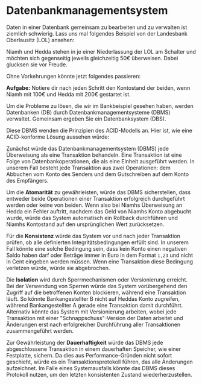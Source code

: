# Datenbankmanagementsystem

Daten in einer Datenbank gemeinsam zu bearbeiten und zu verwalten ist ziemlich schwierig. Lass uns mal folgendes Beispiel von der Landesbank Oberlausitz (LOL) ansehen:

Niamh und Hedda stehen in je einer Niederlassung der LOL am Schalter und möchten sich gegenseitig jeweils gleichzeitig 50€ überweisen. Dabei glucksen sie vor Freude.

Ohne Vorkehrungen könnte jetzt folgendes passieren:

**Aufgabe:** Notiere dir nach jeden Schritt den Kontostand der beiden, wenn Niamh mit 100€ und Hedda mit 200€ gestartet ist.

Um die Probleme zu lösen, die wir im Bankbeispiel gesehen haben, werden Datenbanken (DB) durch Datenbankmanagementsysteme (DBMS) verwaltet. Gemeinsam ergeben Sie ein Datenbanksystem (DBS).

Diese DBMS wenden die Prinzipien des ACID-Modells an. Hier ist, wie eine ACID-konforme Lösung aussehen würde:

Zunächst würde das Datenbankmanagementsystem (DBMS) jede Überweisung als eine Transaktion behandeln. Eine Transaktion ist eine Folge von Datenbankoperationen, die als eine Einheit ausgeführt werden. In unserem Fall besteht jede Transaktion aus zwei Operationen: dem Abbuchen vom Konto des Senders und dem Gutschreiben auf dem Konto des Empfängers.

Um die **Atomarität** zu gewährleisten, würde das DBMS sicherstellen, dass entweder beide Operationen einer Transaktion erfolgreich durchgeführt werden oder keine von beiden. Wenn also bei Niamhs Überweisung an Hedda ein Fehler auftritt, nachdem das Geld von Niamhs Konto abgebucht wurde, würde das System automatisch ein Rollback durchführen und Niamhs Kontostand auf den ursprünglichen Wert zurücksetzen.

Für die **Konsistenz** würde das System vor und nach jeder Transaktion prüfen, ob alle definierten Integritätsbedingungen erfüllt sind. In unserem Fall könnte eine solche Bedingung sein, dass kein Konto einen negativen Saldo haben darf oder Beträge immer in Euro in dem Format `1,23` und nicht in Cent eingeben werden müssen. Wenn eine Transaktion diese Bedingung verletzen würde, würde sie abgebrochen.

Die **Isolation** wird durch Sperrmechanismen oder Versionierung erreicht. Bei der Verwendung von Sperren würde das System vorübergehend den Zugriff auf die betroffenen Konten blockieren, während eine Transaktion läuft. So könnte Bankangestellter B nicht auf Heddas Konto zugreifen, während Bankangestellter A gerade eine Transaktion damit durchführt. Alternativ könnte das System mit Versionierung arbeiten, wobei jede Transaktion mit einer "Schnappschuss"-Version der Daten arbeitet und Änderungen erst nach erfolgreicher Durchführung aller Transaktionen zusammengeführt werden.

Zur Gewährleistung der **Dauerhaftigkeit** würde das DBMS jede abgeschlossene Transaktion in einem dauerhaften Speicher, wie einer Festplatte, sichern. Da dies aus Performance-Gründen nicht sofort geschieht, würde es ein Transaktionsprotokoll führen, das alle Änderungen aufzeichnet. Im Falle eines Systemausfalls könnte das DBMS dieses Protokoll nutzen, um den letzten konsistenten Zustand wiederherzustellen.
